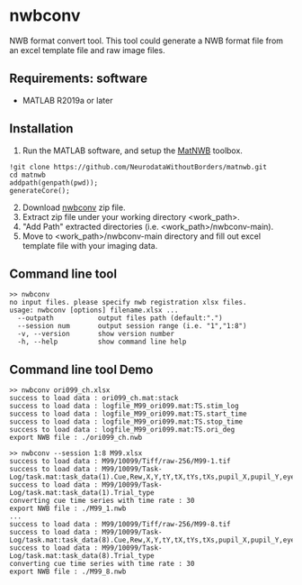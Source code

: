 # nwbconv
 NWB format convert tool.
 This tool could generate a NWB format file from an excel template file and raw image files.
 
## Requirements: software
* MATLAB R2019a or later

## Installation
1. Run the MATLAB software, and setup the [MatNWB](https://github.com/NeurodataWithoutBorders/matnwb) toolbox. 
~~~
!git clone https://github.com/NeurodataWithoutBorders/matnwb.git
cd matnwb
addpath(genpath(pwd));
generateCore();
~~~
2. Download [nwbconv](https://github.com/takuto-okuno-riken/nwbconv/archive/refs/heads/main.zip) zip file.
3. Extract zip file under your working directory <work_path>.
4. "Add Path" extracted directories (i.e. <work_path>/nwbconv-main).
5. Move to <work_path>/nwbconv-main directory and fill out excel template file with your imaging data.

## Command line tool
~~~
>> nwbconv
no input files. please specify nwb registration xlsx files.
usage: nwbconv [options] filename.xlsx ...
  --outpath           output files path (default:".")
  --session num       output session range (i.e. "1","1:8")
  -v, --version       show version number
  -h, --help          show command line help
~~~

## Command line tool Demo
~~~
>> nwbconv ori099_ch.xlsx
success to load data : ori099_ch.mat:stack
success to load data : logfile_M99_ori099.mat:TS.stim_log
success to load data : logfile_M99_ori099.mat:TS.start_time
success to load data : logfile_M99_ori099.mat:TS.stop_time
success to load data : logfile_M99_ori099.mat:TS.ori_deg
export NWB file : ./ori099_ch.nwb
~~~

~~~
>> nwbconv --session 1:8 M99.xlsx
success to load data : M99/10099/Tiff/raw-256/M99-1.tif
success to load data : M99/10099/Task-Log/task.mat:task_data(1).Cue,Rew,X,Y,tY,tX,tYs,tXs,pupil_X,pupil_Y,eyelid_X,eyelid_Y,lick,ccdA,ccdB
success to load data : M99/10099/Task-Log/task.mat:task_data(1).Trial_type
converting cue time series with time rate : 30
export NWB file : ./M99_1.nwb
...
success to load data : M99/10099/Tiff/raw-256/M99-8.tif
success to load data : M99/10099/Task-Log/task.mat:task_data(8).Cue,Rew,X,Y,tY,tX,tYs,tXs,pupil_X,pupil_Y,eyelid_X,eyelid_Y,lick,ccdA,ccdB
success to load data : M99/10099/Task-Log/task.mat:task_data(8).Trial_type
converting cue time series with time rate : 30
export NWB file : ./M99_8.nwb
~~~

  
